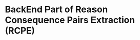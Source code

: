 BackEnd Part of Reason Consequence Pairs Extraction (RCPE)
==========================================================
